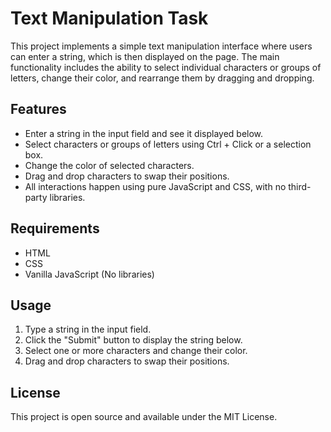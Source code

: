 # Text Manipulation Task

This project implements a simple text manipulation interface where users can enter a string, which is then displayed on the page. The main functionality includes the ability to select individual characters or groups of letters, change their color, and rearrange them by dragging and dropping.

## Features
- Enter a string in the input field and see it displayed below.
- Select characters or groups of letters using Ctrl + Click or a selection box.
- Change the color of selected characters.
- Drag and drop characters to swap their positions.
- All interactions happen using pure JavaScript and CSS, with no third-party libraries.

## Requirements
- HTML
- CSS
- Vanilla JavaScript (No libraries)

## Usage
1. Type a string in the input field.
2. Click the "Submit" button to display the string below.
3. Select one or more characters and change their color.
4. Drag and drop characters to swap their positions.

## License
This project is open source and available under the MIT License.
